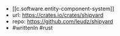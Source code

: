 
- [[c.software.entity-component-system]]
- url: https://crates.io/crates/shipyard
- repo: https://github.com/leudz/shipyard
- #writtenIn #rust